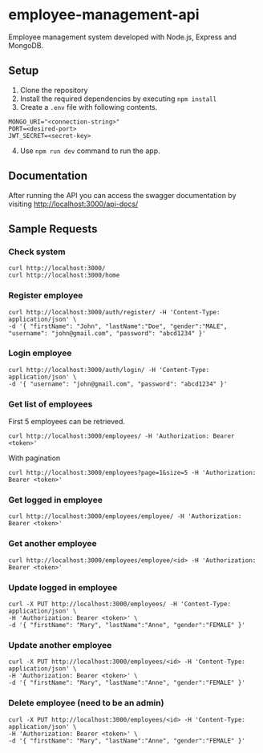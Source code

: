 # employee-management-api

Employee management system developed with Node.js, Express and MongoDB.

## Setup
1. Clone the repository
2. Install the required dependencies by executing `npm install`
3. Create a `.env` file with following contents.
```
MONGO_URI="<connection-string>"
PORT=<desired-port>
JWT_SECRET=<secret-key>
```
4. Use `npm run dev` command to run the app.

## Documentation
After running the API you can access the swagger documentation by visiting [http://localhost:3000/api-docs/](http://localhost:3000/api-docs/)

## Sample Requests

### Check system
```
curl http://localhost:3000/
curl http://localhost:3000/home
```

### Register employee
```
curl http://localhost:3000/auth/register/ -H 'Content-Type: application/json' \
-d '{ "firstName": "John", "lastName":"Doe", "gender":"MALE", "username": "john@gmail.com", "password": "abcd1234" }'
```

### Login employee
```
curl http://localhost:3000/auth/login/ -H 'Content-Type: application/json' \
-d '{ "username": "john@gmail.com", "password": "abcd1234" }'
```


### Get list of employees
First 5 employees can be retrieved.
```
curl http://localhost:3000/employees/ -H 'Authorization: Bearer <token>'
```

With pagination
```
curl http://localhost:3000/employees?page=1&size=5 -H 'Authorization: Bearer <token>'
```

### Get logged in employee
```
curl http://localhost:3000/employees/employee/ -H 'Authorization: Bearer <token>'
```

### Get another employee
```
curl http://localhost:3000/employees/employee/<id> -H 'Authorization: Bearer <token>'
```

### Update logged in employee
```
curl -X PUT http://localhost:3000/employees/ -H 'Content-Type: application/json' \
-H 'Authorization: Bearer <token>' \
-d '{ "firstName": "Mary", "lastName":"Anne", "gender":"FEMALE" }'
```

### Update another employee
```
curl -X PUT http://localhost:3000/employees/<id> -H 'Content-Type: application/json' \
-H 'Authorization: Bearer <token>' \
-d '{ "firstName": "Mary", "lastName":"Anne", "gender":"FEMALE" }'
```


### Delete employee (need to be an admin)
```
curl -X PUT http://localhost:3000/employees/<id> -H 'Content-Type: application/json' \
-H 'Authorization: Bearer <token>' \
-d '{ "firstName": "Mary", "lastName":"Anne", "gender":"FEMALE" }'
```
